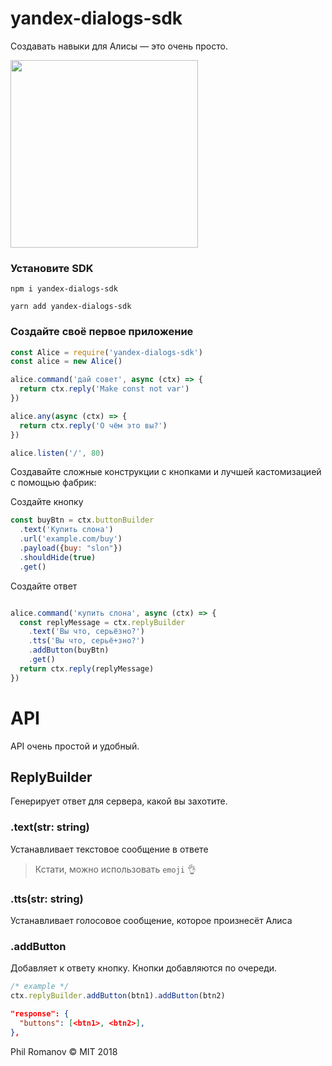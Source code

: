 # yandex-dialogs-sdk

Создавать навыки для Алисы — это очень просто.

<img height=300 src='https://setphone.ru/wp-content/uploads/2017/07/alisa-810x456.png'/>

### Установите SDK
`npm i yandex-dialogs-sdk`

`yarn add yandex-dialogs-sdk`

### Создайте своё первое приложение

```javascript
const Alice = require('yandex-dialogs-sdk')
const alice = new Alice()

alice.command('дай совет', async (ctx) => {
  return ctx.reply('Make const not var')
})

alice.any(async (ctx) => {
  return ctx.reply('О чём это вы?')
})

alice.listen('/', 80)

```



Создавайте сложные конструкции с кнопками и лучшей кастомизацией с помощью фабрик:


Создайте кнопку
```javascript
const buyBtn = ctx.buttonBuilder
  .text('Купить слона')
  .url('example.com/buy')
  .payload({buy: "slon"})
  .shouldHide(true)
  .get()
```


Создайте ответ
```javascript

alice.command('купить слона', async (ctx) => {
  const replyMessage = ctx.replyBuilder
    .text('Вы что, серьёзно?')
    .tts('Вы что, серьё+зно?')
    .addButton(buyBtn)
    .get()
  return ctx.reply(replyMessage)
})

```

# API

API очень простой и удобный.

## ReplyBuilder

Генерирует ответ для сервера, какой вы захотите.

### .text(str: string)

Устанавливает текстовое сообщение в ответе
> Кстати, можно использовать `emoji` 👌

### .tts(str: string)

Устанавливает голосовое сообщение, которое произнесёт Алиса

### .addButton

Добавляет к ответу кнопку. Кнопки добавляются по очереди.

```javascript
/* example */
ctx.replyBuilder.addButton(btn1).addButton(btn2)
```
```json
"response": {
  "buttons": [<btn1>, <btn2>],
},
```


Phil Romanov © MIT 2018
